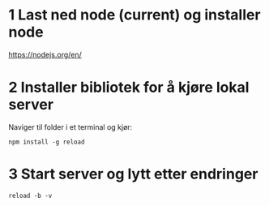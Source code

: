 # 1 Last ned node (current) og installer node
https://nodejs.org/en/

# 2 Installer bibliotek for å kjøre lokal server
Naviger til folder i et terminal og kjør:
```
npm install -g reload
```
# 3 Start server og lytt etter endringer
```
reload -b -v
```